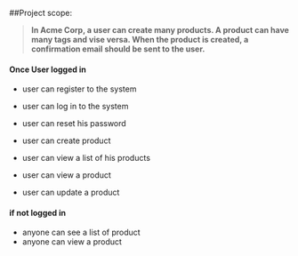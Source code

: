##Project scope:

> **In Acme Corp,
a user can create many products.
A product can have many tags and vise versa.
When the product is created, a confirmation email should be sent to the user.**

#### Once User logged in

- user can register to the system
- user can log in to the system
- user can reset his password


- user can create product
- user can view a list of his products
- user can view a product
- user can update a product

#### if not logged in

- anyone can see a list of product
- anyone can view a product

